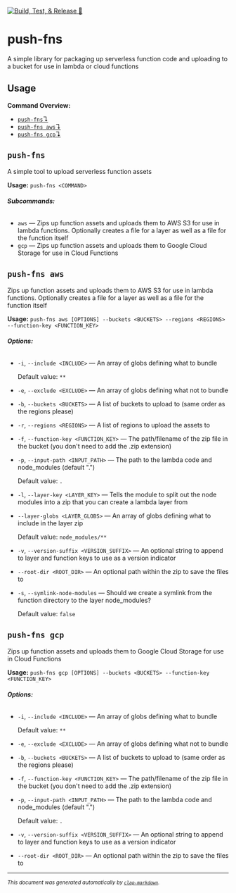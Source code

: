 [![Build, Test, & Release 🚀](https://github.com/bbeesley/push-fns/actions/workflows/build-and-test.yml/badge.svg)](https://github.com/bbeesley/push-fns/actions/workflows/build-and-test.yml)

# push-fns
A simple library for packaging up serverless function code and uploading to a bucket for use in lambda or cloud functions

## Usage

**Command Overview:**

* [`push-fns`↴](#push-fns)
* [`push-fns aws`↴](#push-fns-aws)
* [`push-fns gcp`↴](#push-fns-gcp)

## `push-fns`

A simple tool to upload serverless function assets

**Usage:** `push-fns <COMMAND>`

###### **Subcommands:**

* `aws` — Zips up function assets and uploads them to AWS S3 for use in lambda functions. Optionally creates a file for a layer as well as a file for the function itself
* `gcp` — Zips up function assets and uploads them to Google Cloud Storage for use in Cloud Functions



## `push-fns aws`

Zips up function assets and uploads them to AWS S3 for use in lambda functions. Optionally creates a file for a layer as well as a file for the function itself

**Usage:** `push-fns aws [OPTIONS] --buckets <BUCKETS> --regions <REGIONS> --function-key <FUNCTION_KEY>`

###### **Options:**

* `-i`, `--include <INCLUDE>` — An array of globs defining what to bundle

  Default value: `**`
* `-e`, `--exclude <EXCLUDE>` — An array of globs defining what not to bundle
* `-b`, `--buckets <BUCKETS>` — A list of buckets to upload to (same order as the regions please)
* `-r`, `--regions <REGIONS>` — A list of regions to upload the assets to
* `-f`, `--function-key <FUNCTION_KEY>` — The path/filename of the zip file in the bucket (you don't need to add the .zip extension)
* `-p`, `--input-path <INPUT_PATH>` — The path to the lambda code and node_modules (default ".")

  Default value: `.`
* `-l`, `--layer-key <LAYER_KEY>` — Tells the module to split out the node modules into a zip that you can create a lambda layer from
* `--layer-globs <LAYER_GLOBS>` — An array of globs defining what to include in the layer zip

  Default value: `node_modules/**`
* `-v`, `--version-suffix <VERSION_SUFFIX>` — An optional string to append to layer and function keys to use as a version indicator
* `--root-dir <ROOT_DIR>` — An optional path within the zip to save the files to
* `-s`, `--symlink-node-modules` — Should we create a symlink from the function directory to the layer node_modules?

  Default value: `false`



## `push-fns gcp`

Zips up function assets and uploads them to Google Cloud Storage for use in Cloud Functions

**Usage:** `push-fns gcp [OPTIONS] --buckets <BUCKETS> --function-key <FUNCTION_KEY>`

###### **Options:**

* `-i`, `--include <INCLUDE>` — An array of globs defining what to bundle

  Default value: `**`
* `-e`, `--exclude <EXCLUDE>` — An array of globs defining what not to bundle
* `-b`, `--buckets <BUCKETS>` — A list of buckets to upload to (same order as the regions please)
* `-f`, `--function-key <FUNCTION_KEY>` — The path/filename of the zip file in the bucket (you don't need to add the .zip extension)
* `-p`, `--input-path <INPUT_PATH>` — The path to the lambda code and node_modules (default ".")

  Default value: `.`
* `-v`, `--version-suffix <VERSION_SUFFIX>` — An optional string to append to layer and function keys to use as a version indicator
* `--root-dir <ROOT_DIR>` — An optional path within the zip to save the files to



<hr/>

<small><i>
    This document was generated automatically by
    <a href="https://crates.io/crates/clap-markdown"><code>clap-markdown</code></a>.
</i></small>
